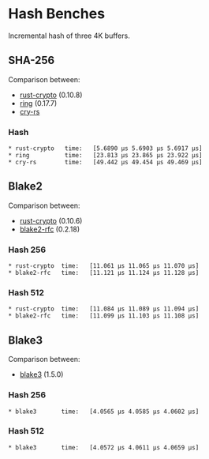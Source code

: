 # Hash Benches

Incremental hash of three 4K buffers.

## SHA-256

Comparison between:
- [rust-crypto](https://crates.io/crates/sha2) (0.10.8)
- [ring](https://crates.io/crates/ring) (0.17.7)
- [cry-rs](https://github.com/davxy/cry)

### Hash

```
* rust-crypto   time:   [5.6890 µs 5.6903 µs 5.6917 µs]
* ring          time:   [23.813 µs 23.865 µs 23.922 µs]
* cry-rs        time:   [49.442 µs 49.454 µs 49.469 µs]
```

## Blake2

Comparison between:
- [rust-crypto](https://crates.io/crates/blake2) (0.10.6)
- [blake2-rfc](https://crates.io/crates/blake2-rfc) (0.2.18)

### Hash 256

```
* rust-crypto  time:   [11.061 µs 11.065 µs 11.070 µs]
* blake2-rfc   time:   [11.121 µs 11.124 µs 11.128 µs]
```

### Hash 512

```
* rust-crypto  time:   [11.084 µs 11.089 µs 11.094 µs]
* blake2-rfc   time:   [11.099 µs 11.103 µs 11.108 µs]
```

## Blake3

Comparison between:
- [blake3](https://crates.io/crates/blake3) (1.5.0)

### Hash 256

```
* blake3       time:   [4.0565 µs 4.0585 µs 4.0602 µs]
```

### Hash 512

```
* blake3       time:   [4.0572 µs 4.0611 µs 4.0659 µs]
```

